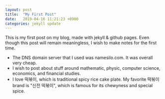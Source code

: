 ```yaml
---
layout: post
title:  "My First Post"
date:   2019-04-16 11:21:23 +0900
categories: jekyll update
---
```

This is my first post on my blog, made with jekyll & github pages. Even though this post will remain meaningless, I wish to make notes for the first time.

* The DNS domain server that I used was namesilo.com. It was overall very cheap.
* I wish to post about stuff around mathematic, physic, computer science, economics, and financial studies.
* I love 떡볶이, which is traditional spicy rice cake plate. My favorite 떡볶이 brand is "신전 떡볶이", which is famous for its chewyness and special spice.
